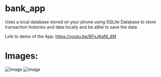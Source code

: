 # bank_app

Uses a local database stored on your phone using SQLite Database to store transaction histories and data locally and be alble to save the data.

Link to demo of the App:
https://youtu.be/6FxJ6aNI_4M

# Images:

![image](https://user-images.githubusercontent.com/70048742/114752505-fc9ed680-9d73-11eb-9a4b-da672a6a51ec.png)
![image](https://user-images.githubusercontent.com/70048742/114752633-26f09400-9d74-11eb-8b2f-4ae39e754c63.png)


